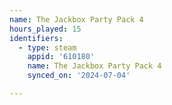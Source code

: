 ```yaml
---
name: The Jackbox Party Pack 4
hours_played: 15
identifiers:
  - type: steam
    appid: '610180'
    name: The Jackbox Party Pack 4
    synced_on: '2024-07-04'

---
```

